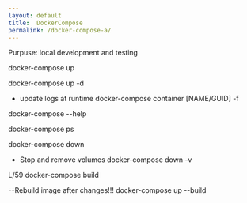 ```yaml
---
layout: default
title:  DockerCompose
permalink: /docker-compose-a/
---
```


  Purpuse: local development and testing

  docker-compose up

  docker-compose up -d

  * update logs at runtime 
  docker-compose container [NAME/GUID] -f 

  docker-compose --help

  docker-compose ps

  docker-compose down

  * Stop and remove volumes
  docker-compose down -v


  L/59
  docker-compose build

  --Rebuild image after changes!!!
  docker-compose up --build